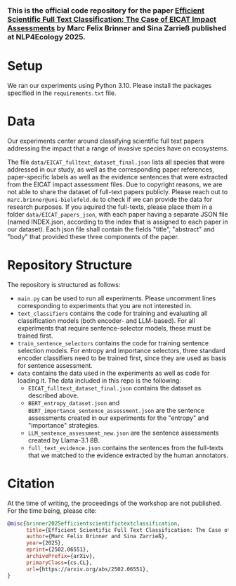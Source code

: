 ### This is the official code repository for the paper [Efficient Scientific Full Text Classification: The Case of EICAT Impact Assessments](https://arxiv.org/abs/2502.06551) by Marc Felix Brinner and Sina Zarrieß published at NLP4Ecology 2025.

# Setup

We ran our experiments using Python 3.10. Please install the packages specified in the `requirements.txt` file.

# Data

Our experiments center around classifying scientific full text papers addressing the impact that a range of invasive species have on ecosystems.

The file `data/EICAT_fulltext_dataset_final.json` lists all species that were addressed in our study, as well as the corresponding paper references, paper-specific labels as well as the evidence sentences that were extracted from the EICAT impact assessment files.
Due to copyright reasons, we are not able to share the dataset of full-text papers publicly. Please reach out to `marc.brinner@uni-bielefeld.de` to check if we can provide the data for research purposes. If you aquired the full-texts, please place them in a folder `data/EICAT_papers_json`, with each paper having a separate JSON file (named INDEX.json, according to the index that is assigned to each paper in our dataset). Each json file shall contain the fields "title", "abstract" and "body" that provided these three components of the paper.

# Repository Structure

The repository is structured as follows:

* `main.py` can be used to run all experiments. Please uncomment lines corresponding to experiments that you are not interested in.
* `text_classifiers` contains the code for training and evaluating all classification models (both encoder- and LLM-based). For all experiments that require sentence-selector models, these must be trained first.
* `train_sentence_selectors` contains the code for training sentence selection models. For entropy and importance selectors, three standard encoder classifiers need to be trained first, since they are used as basis for sentence assessment.
* `data` contains the data used in the experiments as well as code for loading it. The data included in this repo is the following:
    * `EICAT_fulltext_dataset_final.json` contains the dataset as described above.
    * `BERT_entropy_dataset.json` and `BERT_importance_sentence_assessment.json` are the sentence assessments created in our experiments for the "entropy" and "importance" strategies.
    * `LLM_sentence_assessment_new.json` are the sentence assessments created by Llama-3.1 8B.
    * `full_text_evidence.json` contains the sentences from the full-texts that we matched to the evidence extracted by the human annotators.

# Citation

At the time of writing, the proceedings of the workshop are not published. For the time being, please cite:

```bibtex
@misc{brinner2025efficientscientifictextclassification,
      title={Efficient Scientific Full Text Classification: The Case of EICAT Impact Assessments}, 
      author={Marc Felix Brinner and Sina Zarrieß},
      year={2025},
      eprint={2502.06551},
      archivePrefix={arXiv},
      primaryClass={cs.CL},
      url={https://arxiv.org/abs/2502.06551}, 
}
